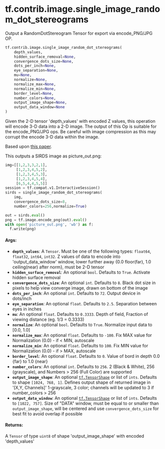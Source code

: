 <div itemscope itemtype="http://developers.google.com/ReferenceObject">
<meta itemprop="name" content="tf.contrib.image.single_image_random_dot_stereograms" />
<meta itemprop="path" content="Stable" />
</div>

# tf.contrib.image.single_image_random_dot_stereograms

Output a RandomDotStereogram Tensor for export via encode_PNG/JPG OP.

``` python
tf.contrib.image.single_image_random_dot_stereograms(
    depth_values,
    hidden_surface_removal=None,
    convergence_dots_size=None,
    dots_per_inch=None,
    eye_separation=None,
    mu=None,
    normalize=None,
    normalize_max=None,
    normalize_min=None,
    border_level=None,
    number_colors=None,
    output_image_shape=None,
    output_data_window=None
)
```

<!-- Placeholder for "Used in" -->

Given the 2-D tensor 'depth_values' with encoded Z values, this operation
will encode 3-D data into a 2-D image.  The output of this Op is suitable
for the encode_PNG/JPG ops.  Be careful with image compression as this may
corrupt the encode 3-D data within the image.

Based upon [this
paper](https://www.cs.waikato.ac.nz/~ihw/papers/94-HWT-SI-IHW-SIRDS-paper.pdf).

This outputs a SIRDS image as picture_out.png:

```python
img=[[1,2,3,3,2,1],
     [1,2,3,4,5,2],
     [1,2,3,4,5,3],
     [1,2,3,4,5,4],
     [6,5,4,4,5,5]]
session = tf.compat.v1.InteractiveSession()
sirds = single_image_random_dot_stereograms(
    img,
    convergence_dots_size=8,
    number_colors=256,normalize=True)

out = sirds.eval()
png = tf.image.encode_png(out).eval()
with open('picture_out.png', 'wb') as f:
  f.write(png)
```

#### Args:


* <b>`depth_values`</b>: A `Tensor`. Must be one of the following types:
  `float64`, `float32`, `int64`, `int32`.  Z values of data to encode
  into 'output_data_window' window, lower further away {0.0 floor(far),
  1.0 ceiling(near) after norm}, must be 2-D tensor
* <b>`hidden_surface_removal`</b>: An optional `bool`. Defaults to `True`.
  Activate hidden surface removal
* <b>`convergence_dots_size`</b>: An optional `int`. Defaults to `8`.
  Black dot size in pixels to help view converge image, drawn on bottom
  of the image
* <b>`dots_per_inch`</b>: An optional `int`. Defaults to `72`.
  Output device in dots/inch
* <b>`eye_separation`</b>: An optional `float`. Defaults to `2.5`.
  Separation between eyes in inches
* <b>`mu`</b>: An optional `float`. Defaults to `0.3333`.
  Depth of field, Fraction of viewing distance (eg. 1/3 = 0.3333)
* <b>`normalize`</b>: An optional `bool`. Defaults to `True`.
  Normalize input data to [0.0, 1.0]
* <b>`normalize_max`</b>: An optional `float`. Defaults to `-100`.
  Fix MAX value for Normalization (0.0) - if < MIN, autoscale
* <b>`normalize_min`</b>: An optional `float`. Defaults to `100`.
  Fix MIN value for Normalization (0.0) - if > MAX, autoscale
* <b>`border_level`</b>: An optional `float`. Defaults to `0`.
  Value of bord in depth 0.0 {far} to 1.0 {near}
* <b>`number_colors`</b>: An optional `int`. Defaults to `256`. 2 (Black &
  White), 256 (grayscale), and Numbers > 256 (Full Color) are
  supported
* <b>`output_image_shape`</b>: An optional <a href="../../../tf/TensorShape.md"><code>tf.TensorShape</code></a> or list of `ints`.
  Defaults to shape `[1024, 768, 1]`. Defines output shape of returned
  image in '[X,Y, Channels]' 1-grayscale, 3 color; channels will be
  updated to 3 if number_colors > 256
* <b>`output_data_window`</b>: An optional <a href="../../../tf/TensorShape.md"><code>tf.TensorShape</code></a> or list of `ints`.
  Defaults to `[1022, 757]`. Size of "DATA" window, must be equal to or
  smaller than `output_image_shape`, will be centered and use
  `convergence_dots_size` for best fit to avoid overlap if possible


#### Returns:

A `Tensor` of type `uint8` of shape 'output_image_shape' with encoded
'depth_values'
